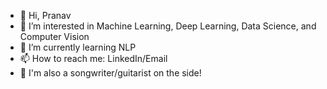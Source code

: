- 👋 Hi, Pranav
- 👀 I’m interested in Machine Learning, Deep Learning, Data Science, and Computer Vision
- 🌱 I’m currently learning NLP
- 📫 How to reach me: LinkedIn/Email
- 🎸 I'm also a songwriter/guitarist on the side!
